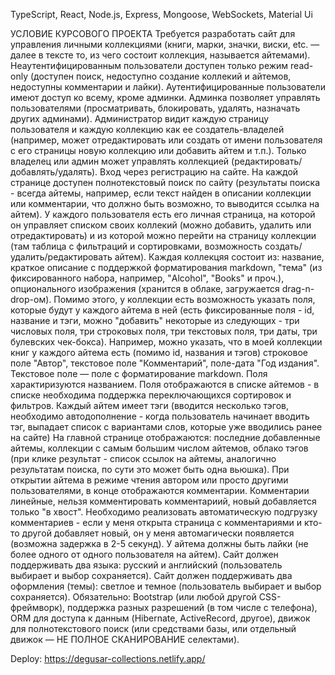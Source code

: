 TypeScript, React, Node.js, Express, Mongoose, WebSockets, Material Ui

УСЛОВИЕ КУРСОВОГО ПРОЕКТА
Требуется разработать сайт для управления личными коллекциями (книги, марки, значки, виски, etc. — далее в тексте то, из чего состоит коллекция, называется айтемами).
Неаутентифицированным пользователи доступен только режим read-only (доступен поиск, недоступно создание коллекий и айтемов, недоступны комментарии и лайки).
Аутентифицированные пользователи имеют доступ ко всему, кроме админки.
Админка позволяет управлять пользователями (просматривать, блокировать, удалять, назначать других админами). Администратор видит каждую страницу пользователя и каждую коллекцию как ее создатель-владелей (например, может отредактировать или создать от имени пользователя с его страницы новую коллекцию или добавить айтем и т.п.).
Только владелец или админ может управлять коллекцией (редактировать/добавлять/удалять).
Вход через регистрацию на сайте.
На каждой странице доступен полнотекстовый поиск по сайту (результаты поиска - всегда айтемы, например, если текст найден в описании коллекции или комментарии, что должно быть возможно, то выводится ссылка на айтем).
У каждого пользователя есть его личная страница, на которой он управляет списком своих коллекий (можно добавить, удалить или отредактировать) и из которой можно перейти на страницу коллекции (там таблица с фильтраций и сортировками, возможность создать/удалить/редактировать айтем). 
Каждая коллекцяя состоит из: название, краткое описание с поддержкой форматирования markdown, "тема" (из фиксированного набора, например, "Alcohol", "Books" и проч.), опционального изображения (хранится в облаке, загружается drag-n-drop-ом). Помимо этого, у коллекции есть возможность указать поля, которые будут у каждого айтема в ней (есть фиксированные поля - id, название и тэги, можно "добавить" некоторые из следующих - три числовых поля, три строковых поля, три текстовых поля, три даты, три булевских чек-бокса). Например, можно указать, что в моей коллекции книг у каждого айтема есть (помимо id, названия и тэгов) строковое поле "Автор", текстовое поле "Комментарий", поле-дата "Год издания". Текстовое поле — поле с форматирование markdown. Поля характиризуются названием. Поля отображаются в списке айтемов - в списке необходима поддержка переключающихся сортировок и фильтров.
Каждый айтем имеет тэги (вводится несколько тэгов, необходимо автодополнение - когда пользователь начинает вводить тэг, выпадает список с вариантами слов, которые уже вводились ранее на сайте)
На главной странице отображаются: последние добавленные айтемы, коллекции с самым большим числом айтемов, облако тэгов (при клике результат - список ссылок на айтемы, аналогично результатам поиска, по сути это может быть одна вьюшка).
При открытии айтема в режиме чтения автором или просто другими пользователями, в конце отображаются комментарии. Комментарии линейные, нельзя комментировать комментариий, новый добавляется только "в хвост". Необходимо реализовать автоматическую подгрузку комментариев - если у меня открыта страница с комментариями и кто-то другой добавляет новый, он у меня автомагически появляется (возможна задержка в 2-5 секунд).
У айтема должны быть лайки (не более одного от одного пользователя на айтем).
Сайт должен поддерживать два языка: русский и английский (пользователь выбирает и выбор сохраняется). Сайт должен поддерживать два оформления (темы): светлое и темное (пользователь выбирает и выбор сохраняется).
Обязательно: Bootstrap (или любой другой CSS-фреймворк), поддержка разных разрешений (в том числе с телефона), ORM для доступа к данным (Hibernate, ActiveRecord, другое), движок для полнотекстового поиск (или средствами базы, или отдельный движок — НЕ ПОЛНОЕ СКАНИРОВАНИЕ селектами).

Deploy: https://degusar-collections.netlify.app/
